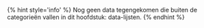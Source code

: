 {% hint style='info' %}
Nog geen data tegengekomen die buiten de categorieën vallen in dit hoofdstuk: data-lijsten.
{% endhint %}
